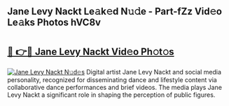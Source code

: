 ## Jane Levy Nackt Le𝚊k𝚎d N𝚞𝚍e - Part-fZz Vid𝚎o Le𝚊ks Photos hVC8v

# <h2><a href="http://fbag1h.evod.top/?m=Jane+Levy+Nackt">🔗 👉🔴 Jane Levy Nackt Vid𝚎o Ph𝚘t𝚘s</a></h2>

[![Jane Levy Nackt N𝚞d𝚎s](https://i.imgur.com/8V9OHl7.gif)](http://fbag1h.evod.top/?m=Jane+Levy+Nackt)
Digital artist Jane Levy Nackt and social media personality, recognized for disseminating dance and lifestyle content via collaborative dance performances and brief videos. The media plays Jane Levy Nackt a significant role in shaping the perception of public figures. 

